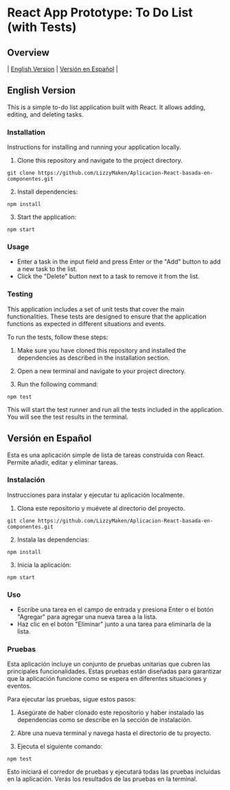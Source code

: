 # React App Prototype: To Do List (with Tests)

## Overview

| [English Version](#english-version) | [Versión en Español](#version-en-espanol) |

## <a name="english-version">English Version</a>

This is a simple to-do list application built with React. It allows adding, editing, and deleting tasks.

### Installation

Instructions for installing and running your application locally.

1. Clone this repository and navigate to the project directory.
```
git clone https://github.com/LizzyMaken/Aplicacion-React-basada-en-componentes.git
```

2. Install dependencies:
```
npm install
```

3. Start the application:
```
npm start
```

### Usage

- Enter a task in the input field and press Enter or the "Add" button to add a new task to the list.
- Click the "Delete" button next to a task to remove it from the list.

### Testing

This application includes a set of unit tests that cover the main functionalities. These tests are designed to ensure that the application functions as expected in different situations and events.

To run the tests, follow these steps:

1. Make sure you have cloned this repository and installed the dependencies as described in the installation section.

2. Open a new terminal and navigate to your project directory.

3. Run the following command:
```
npm test
```

This will start the test runner and run all the tests included in the application. You will see the test results in the terminal.

## <a name="version-en-espanol">Versión en Español</a>

Esta es una aplicación simple de lista de tareas construida con React. Permite añadir, editar y eliminar tareas.

### Instalación

Instrucciones para instalar y ejecutar tu aplicación localmente.

1. Clona este repositorio y muévete al directorio del proyecto.
```
git clone https://github.com/LizzyMaken/Aplicacion-React-basada-en-componentes.git
```

2. Instala las dependencias:
```
npm install
```

3. Inicia la aplicación:
```
npm start
```

### Uso

- Escribe una tarea en el campo de entrada y presiona Enter o el botón "Agregar" para agregar una nueva tarea a la lista.
- Haz clic en el botón "Eliminar" junto a una tarea para eliminarla de la lista.

### Pruebas

Esta aplicación incluye un conjunto de pruebas unitarias que cubren las principales funcionalidades. Estas pruebas están diseñadas para garantizar que la aplicación funcione como se espera en diferentes situaciones y eventos.

Para ejecutar las pruebas, sigue estos pasos:

1. Asegúrate de haber clonado este repositorio y haber instalado las dependencias como se describe en la sección de instalación.

2. Abre una nueva terminal y navega hasta el directorio de tu proyecto.

3. Ejecuta el siguiente comando:
```
npm test
```

Esto iniciará el corredor de pruebas y ejecutará todas las pruebas incluidas en la aplicación. Verás los resultados de las pruebas en la terminal.
